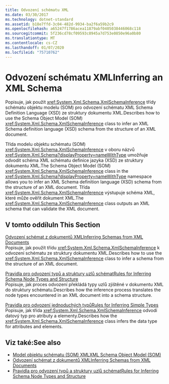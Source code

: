 ```yaml
---
title: Odvození schématu XML
ms.date: 03/30/2017
ms.technology: dotnet-standard
ms.assetid: b18e7ffd-3c04-482d-9934-ba2f6a59b2c9
ms.openlocfilehash: a65247f1786acea11879abf0405038446068c118
ms.sourcegitcommit: 5f236cd78cf09593c8945a7d753e0850e96a0b80
ms.translationtype: MT
ms.contentlocale: cs-CZ
ms.lasthandoff: 01/07/2020
ms.locfileid: "75710762"
---
```

# <a name="inferring-an-xml-schema"></a><span data-ttu-id="1941e-102">Odvození schématu XML</span><span class="sxs-lookup"><span data-stu-id="1941e-102">Inferring an XML Schema</span></span>
<span data-ttu-id="1941e-103">Popisuje, jak použít <xref:System.Xml.Schema.XmlSchemaInference> třídy schématu objektu modelu (SOM) pro odvození schématu XML Schema Definition Language (XSD) ze struktury dokumentu XML.</span><span class="sxs-lookup"><span data-stu-id="1941e-103">Describes how to use the Schema Object Model (SOM) <xref:System.Xml.Schema.XmlSchemaInference> class to infer an XML Schema definition language (XSD) schema from the structure of an XML document.</span></span>  
  
 <span data-ttu-id="1941e-104">Třída modelu objektu schématu (SOM) <xref:System.Xml.Schema.XmlSchemaInference> v oboru názvů <xref:System.Xml.Schema?displayProperty=nameWithType> umožňuje odvodit schéma XML schématu definice jazyka (XSD) ze struktury dokumentu XML.</span><span class="sxs-lookup"><span data-stu-id="1941e-104">The Schema Object Model (SOM) <xref:System.Xml.Schema.XmlSchemaInference> class in the <xref:System.Xml.Schema?displayProperty=nameWithType> namespace allows you to infer an XML Schema definition language (XSD) schema from the structure of an XML document.</span></span> <span data-ttu-id="1941e-105">Třída <xref:System.Xml.Schema.XmlSchemaInference> výstupuje schéma XML, které může ověřit dokument XML.</span><span class="sxs-lookup"><span data-stu-id="1941e-105">The <xref:System.Xml.Schema.XmlSchemaInference> class outputs an XML schema that can validate the XML document.</span></span>  
  
## <a name="in-this-section"></a><span data-ttu-id="1941e-106">V tomto oddílu</span><span class="sxs-lookup"><span data-stu-id="1941e-106">In This Section</span></span>  
 [<span data-ttu-id="1941e-107">Odvození schémat z dokumentů XML</span><span class="sxs-lookup"><span data-stu-id="1941e-107">Inferring Schemas from XML Documents</span></span>](../../../../docs/standard/data/xml/inferring-schemas-from-xml-documents.md)  
 <span data-ttu-id="1941e-108">Popisuje, jak použít třídu <xref:System.Xml.Schema.XmlSchemaInference> k odvození schématu ze struktury dokumentu XML.</span><span class="sxs-lookup"><span data-stu-id="1941e-108">Describes how to use the <xref:System.Xml.Schema.XmlSchemaInference> class to infer a schema from the structure of an XML document.</span></span>  
  
 [<span data-ttu-id="1941e-109">Pravidla pro odvození typů a struktury uzlů schémat</span><span class="sxs-lookup"><span data-stu-id="1941e-109">Rules for Inferring Schema Node Types and Structure</span></span>](../../../../docs/standard/data/xml/rules-for-inferring-schema-node-types-and-structure.md)  
 <span data-ttu-id="1941e-110">Popisuje, jak proces odvození překládá typy uzlů zjištěné v dokumentu XML do struktury schématu.</span><span class="sxs-lookup"><span data-stu-id="1941e-110">Describes how the inference process translates the node types encountered in an XML document into a schema structure.</span></span>  
  
 [<span data-ttu-id="1941e-111">Pravidla pro odvození jednoduchých typů</span><span class="sxs-lookup"><span data-stu-id="1941e-111">Rules for Inferring Simple Types</span></span>](../../../../docs/standard/data/xml/rules-for-inferring-simple-types.md)  
 <span data-ttu-id="1941e-112">Popisuje, jak třída <xref:System.Xml.Schema.XmlSchemaInference> odvodí datový typ pro atributy a elementy.</span><span class="sxs-lookup"><span data-stu-id="1941e-112">Describes how the <xref:System.Xml.Schema.XmlSchemaInference> class infers the data type for attributes and elements.</span></span>  
  
## <a name="see-also"></a><span data-ttu-id="1941e-113">Viz také:</span><span class="sxs-lookup"><span data-stu-id="1941e-113">See also</span></span>

- [<span data-ttu-id="1941e-114">Model objektu schématu (SOM) XML</span><span class="sxs-lookup"><span data-stu-id="1941e-114">XML Schema Object Model (SOM)</span></span>](../../../../docs/standard/data/xml/xml-schema-object-model-som.md)
- [<span data-ttu-id="1941e-115">Odvození schémat z dokumentů XML</span><span class="sxs-lookup"><span data-stu-id="1941e-115">Inferring Schemas from XML Documents</span></span>](../../../../docs/standard/data/xml/inferring-schemas-from-xml-documents.md)
- [<span data-ttu-id="1941e-116">Pravidla pro odvození typů a struktury uzlů schémat</span><span class="sxs-lookup"><span data-stu-id="1941e-116">Rules for Inferring Schema Node Types and Structure</span></span>](../../../../docs/standard/data/xml/rules-for-inferring-schema-node-types-and-structure.md)

